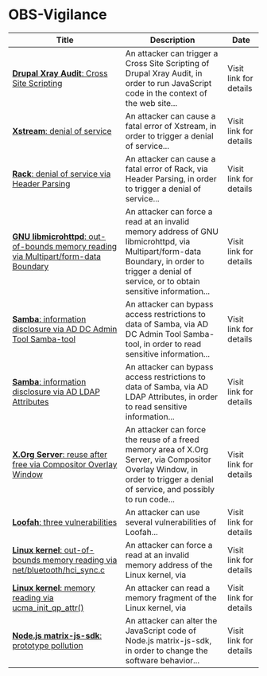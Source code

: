 

# OBS-Vigilance

 |Title|Description|Date|
 |---|---|---|
 |[<a href="https://vigilance.fr/vulnerability/Drupal-Xray-Audit-Cross-Site-Scripting-40906" class="noirorange"><b>Drupal Xray Audit</b>: Cross Site Scripting</a>](https://vigilance.fr/vulnerability/Drupal-Xray-Audit-Cross-Site-Scripting-40906)|An attacker can trigger a Cross Site Scripting of Drupal Xray Audit, in order to run JavaScript code in the context of the web site...|Visit link for details|
 |[<a href="https://vigilance.fr/vulnerability/Xstream-denial-of-service-40905" class="noirorange"><b>Xstream</b>: denial of service</a>](https://vigilance.fr/vulnerability/Xstream-denial-of-service-40905)|An attacker can cause a fatal error of Xstream, in order to trigger a denial of service...|Visit link for details|
 |[<a href="https://vigilance.fr/vulnerability/Rack-denial-of-service-via-Header-Parsing-40904" class="noirorange"><b>Rack</b>: denial of service via Header Parsing</a>](https://vigilance.fr/vulnerability/Rack-denial-of-service-via-Header-Parsing-40904)|An attacker can cause a fatal error of Rack, via Header Parsing, in order to trigger a denial of service...|Visit link for details|
 |[<a href="https://vigilance.fr/vulnerability/GNU-libmicrohttpd-out-of-bounds-memory-reading-via-Multipart-form-data-Boundary-40903" class="noirorange"><b>GNU libmicrohttpd</b>: out-of-bounds memory reading via Multipart/form-data Boundary</a>](https://vigilance.fr/vulnerability/GNU-libmicrohttpd-out-of-bounds-memory-reading-via-Multipart-form-data-Boundary-40903)|An attacker can force a read at an invalid memory address of GNU libmicrohttpd, via Multipart/form-data Boundary, in order to trigger a denial of service, or to obtain sensitive information...|Visit link for details|
 |[<a href="https://vigilance.fr/vulnerability/Samba-information-disclosure-via-AD-DC-Admin-Tool-Samba-tool-40902" class="noirorange"><b>Samba</b>: information disclosure via AD DC Admin Tool Samba-tool</a>](https://vigilance.fr/vulnerability/Samba-information-disclosure-via-AD-DC-Admin-Tool-Samba-tool-40902)|An attacker can bypass access restrictions to data of Samba, via AD DC Admin Tool Samba-tool, in order to read sensitive information...|Visit link for details|
 |[<a href="https://vigilance.fr/vulnerability/Samba-information-disclosure-via-AD-LDAP-Attributes-40901" class="noirorange"><b>Samba</b>: information disclosure via AD LDAP Attributes</a>](https://vigilance.fr/vulnerability/Samba-information-disclosure-via-AD-LDAP-Attributes-40901)|An attacker can bypass access restrictions to data of Samba, via AD LDAP Attributes, in order to read sensitive information...|Visit link for details|
 |[<a href="https://vigilance.fr/vulnerability/X-Org-Server-reuse-after-free-via-Compositor-Overlay-Window-40900" class="noirorange"><b>X.Org Server</b>: reuse after free via Compositor Overlay Window</a>](https://vigilance.fr/vulnerability/X-Org-Server-reuse-after-free-via-Compositor-Overlay-Window-40900)|An attacker can force the reuse of a freed memory area of X.Org Server, via Compositor Overlay Window, in order to trigger a denial of service, and possibly to run code...|Visit link for details|
 |[<a href="https://vigilance.fr/vulnerability/Loofah-three-vulnerabilities-40899" class="noirorange"><b>Loofah</b>: three vulnerabilities</a>](https://vigilance.fr/vulnerability/Loofah-three-vulnerabilities-40899)|An attacker can use several vulnerabilities of Loofah...|Visit link for details|
 |[<a href="https://vigilance.fr/vulnerability/Linux-kernel-out-of-bounds-memory-reading-via-net-bluetooth-hci-sync-c-40898" class="noirorange"><b>Linux kernel</b>: out-of-bounds memory reading via net/bluetooth/hci_sync.c</a>](https://vigilance.fr/vulnerability/Linux-kernel-out-of-bounds-memory-reading-via-net-bluetooth-hci-sync-c-40898)|An attacker can force a read at an invalid memory address of the Linux kernel, via |Visit link for details|
 |[<a href="https://vigilance.fr/vulnerability/Linux-kernel-memory-reading-via-ucma-init-qp-attr-40897" class="noirorange"><b>Linux kernel</b>: memory reading via ucma_init_qp_attr()</a>](https://vigilance.fr/vulnerability/Linux-kernel-memory-reading-via-ucma-init-qp-attr-40897)|An attacker can read a memory fragment of the Linux kernel, via |Visit link for details|
 |[<a href="https://vigilance.fr/vulnerability/Node-js-matrix-js-sdk-prototype-pollution-40896" class="noirorange"><b>Node.js matrix-js-sdk</b>: prototype pollution</a>](https://vigilance.fr/vulnerability/Node-js-matrix-js-sdk-prototype-pollution-40896)|An attacker can alter the JavaScript code of Node.js matrix-js-sdk, in order to change the software behavior...|Visit link for details|
 